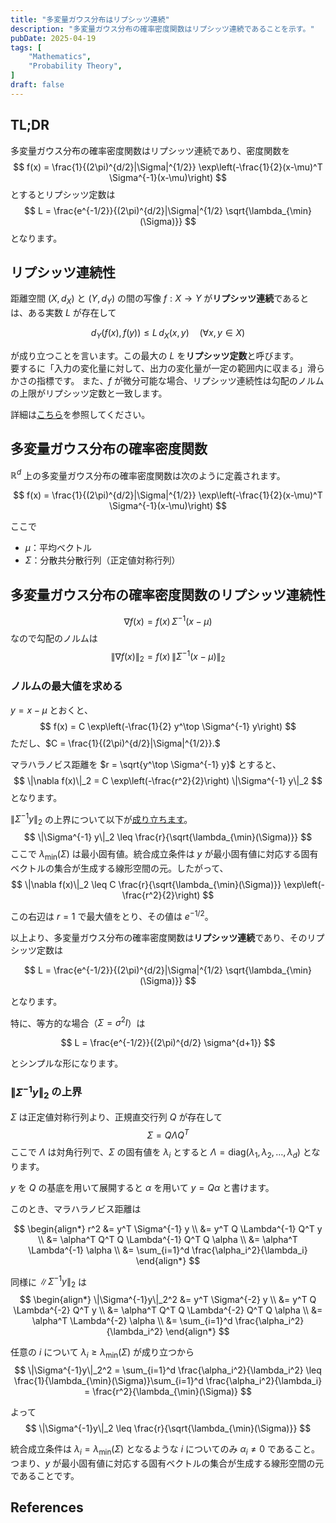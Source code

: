```yaml
---
title: "多変量ガウス分布はリプシッツ連続"
description: "多変量ガウス分布の確率密度関数はリプシッツ連続であることを示す。"
pubDate: 2025-04-19
tags: [
    "Mathematics",
    "Probability Theory",
]
draft: false
---
```


## TL;DR

多変量ガウス分布の確率密度関数はリプシッツ連続であり、密度関数を
$$
f(x) = \frac{1}{(2\pi)^{d/2}|\Sigma|^{1/2}} \exp\left(-\frac{1}{2}(x-\mu)^T \Sigma^{-1}(x-\mu)\right)
$$
とするとリプシッツ定数は
$$
L = \frac{e^{-1/2}}{(2\pi)^{d/2}|\Sigma|^{1/2} \sqrt{\lambda_{\min}(\Sigma)}}
$$
となります。

## リプシッツ連続性

距離空間 $(X, d_X)$ と $(Y, d_Y)$ の間の写像 $f: X \to Y$ が**リプシッツ連続**であるとは、ある実数 $L$ が存在して

$$
d_Y(f(x), f(y)) \leq L\, d_X(x, y) \quad (\forall x, y \in X)
$$

が成り立つことを言います。この最大の $L$ を**リプシッツ定数**と呼びます。  
要するに「入力の変化量に対して、出力の変化量が一定の範囲内に収まる」滑らかさの指標です。
また、$f$ が微分可能な場合、リプシッツ連続性は勾配のノルムの上限がリプシッツ定数と一致します。

詳細は[こちら](../2025-03-12-lipschitz-continuous.md)を参照してください。

## 多変量ガウス分布の確率密度関数

$\mathbb R^d$ 上の多変量ガウス分布の確率密度関数は次のように定義されます。

$$
f(x) = \frac{1}{(2\pi)^{d/2}|\Sigma|^{1/2}} \exp\left(-\frac{1}{2}(x-\mu)^T \Sigma^{-1}(x-\mu)\right)
$$

ここで

- $\mu$：平均ベクトル
- $\Sigma$：分散共分散行列（正定値対称行列）

## 多変量ガウス分布の確率密度関数のリプシッツ連続性

$$
\nabla f(x) = f(x)\, \Sigma^{-1}(x-\mu)
$$
なので勾配のノルムは
$$
\|\nabla f(x)\|_2 = f(x)\, \|\Sigma^{-1}(x-\mu)\|_2
$$

### ノルムの最大値を求める

$y = x - \mu$ とおくと、
$$
f(x) = C \exp\left(-\frac{1}{2} y^\top \Sigma^{-1} y\right)
$$
ただし、$C = \frac{1}{(2\pi)^{d/2}|\Sigma|^{1/2}}.$

マラハラノビス距離を $r = \sqrt{y^\top \Sigma^{-1} y}$ とすると、
$$
\|\nabla f(x)\|_2 = C \exp\left(-\frac{r^2}{2}\right) \|\Sigma^{-1} y\|_2
$$
となります。

$\|\Sigma^{-1} y\|_2$ の上界について以下が[成り立ちます](#sigma-inverse-y-upper-bound)。
$$
\|\Sigma^{-1} y\|_2 \leq \frac{r}{\sqrt{\lambda_{\min}(\Sigma)}}
$$
ここで $\lambda_{\min}(\Sigma)$ は最小固有値。統合成立条件は $y$ が最小固有値に対応する固有ベクトルの集合が生成する線形空間の元。したがって、
$$
\|\nabla f(x)\|_2 \leq C \frac{r}{\sqrt{\lambda_{\min}(\Sigma)}} \exp\left(-\frac{r^2}{2}\right)
$$

この右辺は $r = 1$ で最大値をとり、その値は $e^{-1/2}$。

以上より、多変量ガウス分布の確率密度関数は**リプシッツ連続**であり、そのリプシッツ定数は

$$
L = \frac{e^{-1/2}}{(2\pi)^{d/2}|\Sigma|^{1/2} \sqrt{\lambda_{\min}(\Sigma)}}
$$

となります。

特に、等方的な場合（$\Sigma = \sigma^2 I$）は

$$
L = \frac{e^{-1/2}}{(2\pi)^{d/2} \sigma^{d+1}}
$$

とシンプルな形になります。

### $\|\Sigma^{-1}y\|_2$ の上界

<a id="sigma-inverse-y-upper-bound"></a>

$\Sigma$ は正定値対称行列より、正規直交行列 $Q$ が存在して
$$
\Sigma = Q \Lambda Q^T
$$
ここで $\Lambda$ は対角行列で、$\Sigma$ の固有値を $\lambda_i$ とすると $\Lambda = \text{diag}(\lambda_1, \lambda_2, \ldots, \lambda_d)$ となります。

$y$ を $Q$ の基底を用いて展開すると $\alpha$ を用いて $y = Q\alpha$ と書けます。

このとき、マラハラノビス距離は

$$
\begin{align*}
r^2 &= y^T \Sigma^{-1} y \\
&= y^T Q \Lambda^{-1} Q^T y \\
&= \alpha^T Q^T Q \Lambda^{-1} Q^T Q \alpha \\
&= \alpha^T \Lambda^{-1} \alpha \\
&= \sum_{i=1}^d \frac{\alpha_i^2}{\lambda_i}
\end{align*}
$$

同様に $\|\Sigma^{-1}y\|_2$ は
$$
\begin{align*}
\|\Sigma^{-1}y\|_2^2 &= y^T \Sigma^{-2} y \\
&= y^T Q \Lambda^{-2} Q^T y \\
&= \alpha^T Q^T Q \Lambda^{-2} Q^T Q \alpha \\
&= \alpha^T \Lambda^{-2} \alpha \\
&= \sum_{i=1}^d \frac{\alpha_i^2}{\lambda_i^2}
\end{align*}
$$

任意の $i$ について $\lambda_i \geq \lambda_{\min}(\Sigma)$ が成り立つから
$$
\|\Sigma^{-1}y\|_2^2 = \sum_{i=1}^d \frac{\alpha_i^2}{\lambda_i^2} \leq \frac{1}{\lambda_{\min}(\Sigma)}\sum_{i=1}^d \frac{\alpha_i^2}{\lambda_i}
= \frac{r^2}{\lambda_{\min}(\Sigma)}
$$

よって
$$
\|\Sigma^{-1}y\|_2 \leq \frac{r}{\sqrt{\lambda_{\min}(\Sigma)}}
$$

統合成立条件は $\lambda_i=\lambda_{\min}(\Sigma)$ となるような $i$ についてのみ $\alpha_i\neq 0$ であること。
つまり、$y$ が最小固有値に対応する固有ベクトルの集合が生成する線形空間の元であることです。

## References
